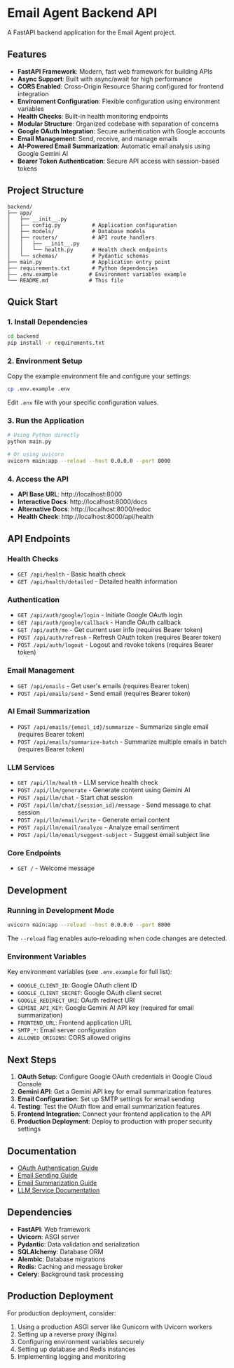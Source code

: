 # Email Agent Backend API

A FastAPI backend application for the Email Agent project.

## Features

- **FastAPI Framework**: Modern, fast web framework for building APIs
- **Async Support**: Built with async/await for high performance
- **CORS Enabled**: Cross-Origin Resource Sharing configured for frontend integration
- **Environment Configuration**: Flexible configuration using environment variables
- **Health Checks**: Built-in health monitoring endpoints
- **Modular Structure**: Organized codebase with separation of concerns
- **Google OAuth Integration**: Secure authentication with Google accounts
- **Email Management**: Send, receive, and manage emails
- **AI-Powered Email Summarization**: Automatic email analysis using Google Gemini AI
- **Bearer Token Authentication**: Secure API access with session-based tokens

## Project Structure

```
backend/
├── app/
│   ├── __init__.py
│   ├── config.py          # Application configuration
│   ├── models/            # Database models
│   ├── routers/           # API route handlers
│   │   ├── __init__.py
│   │   └── health.py      # Health check endpoints
│   └── schemas/           # Pydantic schemas
├── main.py                # Application entry point
├── requirements.txt       # Python dependencies
├── .env.example          # Environment variables example
└── README.md             # This file
```

## Quick Start

### 1. Install Dependencies

```bash
cd backend
pip install -r requirements.txt
```

### 2. Environment Setup

Copy the example environment file and configure your settings:

```bash
cp .env.example .env
```

Edit `.env` file with your specific configuration values.

### 3. Run the Application

```bash
# Using Python directly
python main.py

# Or using uvicorn
uvicorn main:app --reload --host 0.0.0.0 --port 8000
```

### 4. Access the API

- **API Base URL**: http://localhost:8000
- **Interactive Docs**: http://localhost:8000/docs
- **Alternative Docs**: http://localhost:8000/redoc
- **Health Check**: http://localhost:8000/api/health

## API Endpoints

### Health Checks

- `GET /api/health` - Basic health check
- `GET /api/health/detailed` - Detailed health information

### Authentication

- `GET /api/auth/google/login` - Initiate Google OAuth login
- `GET /api/auth/google/callback` - Handle OAuth callback
- `GET /api/auth/me` - Get current user info (requires Bearer token)
- `POST /api/auth/refresh` - Refresh OAuth token (requires Bearer token)
- `POST /api/auth/logout` - Logout and revoke tokens (requires Bearer token)

### Email Management

- `GET /api/emails` - Get user's emails (requires Bearer token)
- `POST /api/emails/send` - Send email (requires Bearer token)

### AI Email Summarization

- `POST /api/emails/{email_id}/summarize` - Summarize single email (requires Bearer token)
- `POST /api/emails/summarize-batch` - Summarize multiple emails in batch (requires Bearer token)

### LLM Services

- `GET /api/llm/health` - LLM service health check
- `POST /api/llm/generate` - Generate content using Gemini AI
- `POST /api/llm/chat` - Start chat session
- `POST /api/llm/chat/{session_id}/message` - Send message to chat session
- `POST /api/llm/email/write` - Generate email content
- `POST /api/llm/email/analyze` - Analyze email sentiment
- `POST /api/llm/email/suggest-subject` - Suggest email subject line

### Core Endpoints

- `GET /` - Welcome message

## Development

### Running in Development Mode

```bash
uvicorn main:app --reload --host 0.0.0.0 --port 8000
```

The `--reload` flag enables auto-reloading when code changes are detected.

### Environment Variables

Key environment variables (see `.env.example` for full list):

- `GOOGLE_CLIENT_ID`: Google OAuth client ID
- `GOOGLE_CLIENT_SECRET`: Google OAuth client secret
- `GOOGLE_REDIRECT_URI`: OAuth redirect URI
- `GEMINI_API_KEY`: Google Gemini AI API key (required for email summarization)
- `FRONTEND_URL`: Frontend application URL
- `SMTP_*`: Email server configuration
- `ALLOWED_ORIGINS`: CORS allowed origins

## Next Steps

1. **OAuth Setup**: Configure Google OAuth credentials in Google Cloud Console
2. **Gemini API**: Get a Gemini API key for email summarization features
3. **Email Configuration**: Set up SMTP settings for email sending
4. **Testing**: Test the OAuth flow and email summarization features
5. **Frontend Integration**: Connect your frontend application to the API
6. **Production Deployment**: Deploy to production with proper security settings

## Documentation

- [OAuth Authentication Guide](docs/BEARER_TOKEN_AUTH.md)
- [Email Sending Guide](docs/EMAIL_SENDING_GUIDE.md)
- [Email Summarization Guide](docs/EMAIL_SUMMARIZATION.md)
- [LLM Service Documentation](docs/LLM_SERVICE.md)

## Dependencies

- **FastAPI**: Web framework
- **Uvicorn**: ASGI server
- **Pydantic**: Data validation and serialization
- **SQLAlchemy**: Database ORM
- **Alembic**: Database migrations
- **Redis**: Caching and message broker
- **Celery**: Background task processing

## Production Deployment

For production deployment, consider:

1. Using a production ASGI server like Gunicorn with Uvicorn workers
2. Setting up a reverse proxy (Nginx)
3. Configuring environment variables securely
4. Setting up database and Redis instances
5. Implementing logging and monitoring 